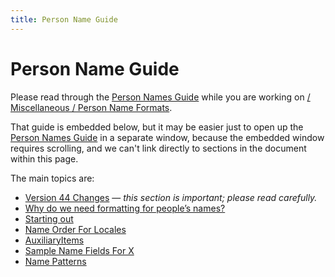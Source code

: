 ```yaml
---
title: Person Name Guide
---
```


# Person Name Guide

Please read through the [Person Names Guide](https://docs.google.com/document/d/1mjxIHsb97Og8ub6BKWxOihcHz7zjU4GdFkIxWHGAtes/edit) while you are working on [/ Miscellaneous / Person Name Formats](https://st.unicode.org/cldr-apps/v#/USER/PersonNameFormats/). 

That guide is embedded below, but it may be easier just to open up the [Person Names Guide](https://docs.google.com/document/d/1mjxIHsb97Og8ub6BKWxOihcHz7zjU4GdFkIxWHGAtes/edit) in a separate window, because the embedded window requires scrolling, and we can't link directly to sections in the document within this page.

The main topics are:

- [Version 44 Changes](/translation/miscellaneous-person-name-formats) — *this section is important; please read carefully.*
- [Why do we need formatting for people’s names?](https://docs.google.com/document/d/1mjxIHsb97Og8ub6BKWxOihcHz7zjU4GdFkIxWHGAtes/edit#heading=h.wqpdugycqnvg)
- [Starting out](https://docs.google.com/document/d/1mjxIHsb97Og8ub6BKWxOihcHz7zjU4GdFkIxWHGAtes/edit#heading=h.q7f5rnykj886)
- [Name Order For Locales](https://docs.google.com/document/d/1mjxIHsb97Og8ub6BKWxOihcHz7zjU4GdFkIxWHGAtes/edit#heading=h.xquzeu24o1qf)
- [AuxiliaryItems](https://docs.google.com/document/d/1mjxIHsb97Og8ub6BKWxOihcHz7zjU4GdFkIxWHGAtes/edit#heading=h.b6xr0arybp08)
- [Sample Name Fields For X](https://docs.google.com/document/d/1mjxIHsb97Og8ub6BKWxOihcHz7zjU4GdFkIxWHGAtes/edit#heading=h.qr8y56vvjgr8)
- [Name Patterns](https://docs.google.com/document/d/1mjxIHsb97Og8ub6BKWxOihcHz7zjU4GdFkIxWHGAtes/edit#heading=h.3me9x0ulvxtz)

